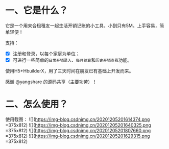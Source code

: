 # 一、它是什么？
它是一个用来合租租友一起生活开销记账的小工具，小到只有5M。上手容易，简单轻便！

支持：
- [x] 注册和登录，以每个家庭为单位；
- [x]  可进行一些简单的`日常开销录入`、`每月结算`和`历史开销查看`功能。

使用H5+HbuilderX，用了三天时间在朋友已有基础上开发而来。

感谢 @yangshare 的源码共享（主要功劳）！

# 二、怎么使用？
使用截图：
![](https://img-blog.csdnimg.cn/20201205201614374.png =375x812)
![](https://img-blog.csdnimg.cn/20201205201640325.png =375x812)
![](https://img-blog.csdnimg.cn/20201205201807660.png =375x812)
![](https://img-blog.csdnimg.cn/20201205201629315.png =375x812)

